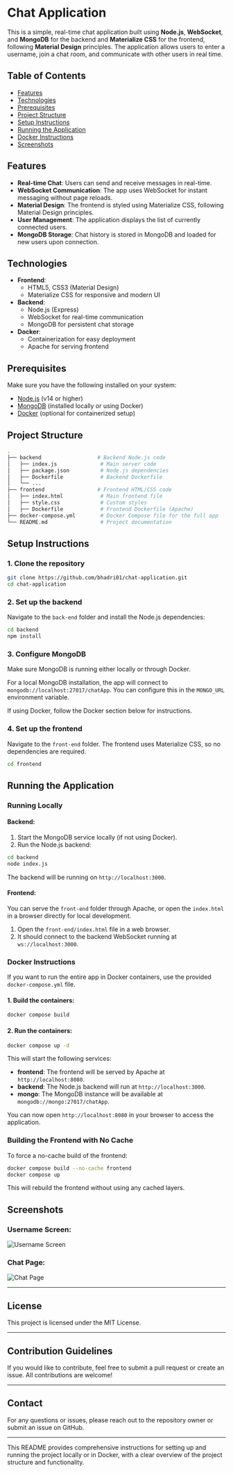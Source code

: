 # Chat Application

This is a simple, real-time chat application built using **Node.js**, **WebSocket**, and **MongoDB** for the backend and **Materialize CSS** for the frontend, following **Material Design** principles. The application allows users to enter a username, join a chat room, and communicate with other users in real time.

## Table of Contents

- [Features](#features)
- [Technologies](#technologies)
- [Prerequisites](#prerequisites)
- [Project Structure](#project-structure)
- [Setup Instructions](#setup-instructions)
- [Running the Application](#running-the-application)
- [Docker Instructions](#docker-instructions)
- [Screenshots](#screenshots)

## Features

- **Real-time Chat**: Users can send and receive messages in real-time.
- **WebSocket Communication**: The app uses WebSocket for instant messaging without page reloads.
- **Material Design**: The frontend is styled using Materialize CSS, following Material Design principles.
- **User Management**: The application displays the list of currently connected users.
- **MongoDB Storage**: Chat history is stored in MongoDB and loaded for new users upon connection.

## Technologies

- **Frontend**:
  - HTML5, CSS3 (Material Design)
  - Materialize CSS for responsive and modern UI
- **Backend**:
  - Node.js (Express)
  - WebSocket for real-time communication
  - MongoDB for persistent chat storage
- **Docker**:
  - Containerization for easy deployment
  - Apache for serving frontend

## Prerequisites

Make sure you have the following installed on your system:

- [Node.js](https://nodejs.org/) (v14 or higher)
- [MongoDB](https://www.mongodb.com/) (installed locally or using Docker)
- [Docker](https://www.docker.com/) (optional for containerized setup)

## Project Structure

```bash
.
├── backend                  # Backend Node.js code
│   ├── index.js              # Main server code
│   ├── package.json          # Node.js dependencies
│   ├── Dockerfile            # Backend Dockerfile
│   └── ...
├── frontend                 # Frontend HTML/CSS code
│   ├── index.html            # Main frontend file
│   ├── style.css             # Custom styles
│   ├── Dockerfile            # Frontend Dockerfile (Apache)
├── docker-compose.yml        # Docker Compose file for the full app
└── README.md                 # Project documentation
```

## Setup Instructions

### 1. Clone the repository

```bash
git clone https://github.com/bhadri01/chat-application.git
cd chat-application
```

### 2. Set up the backend

Navigate to the `back-end` folder and install the Node.js dependencies:

```bash
cd backend
npm install
```

### 3. Configure MongoDB

Make sure MongoDB is running either locally or through Docker.

For a local MongoDB installation, the app will connect to `mongodb://localhost:27017/chatApp`. You can configure this in the `MONGO_URL` environment variable.

If using Docker, follow the Docker section below for instructions.

### 4. Set up the frontend

Navigate to the `front-end` folder. The frontend uses Materialize CSS, so no dependencies are required.

```bash
cd frontend
```

## Running the Application

### Running Locally

#### Backend:
1. Start the MongoDB service locally (if not using Docker).
2. Run the Node.js backend:

```bash
cd backend
node index.js
```

The backend will be running on `http://localhost:3000`.

#### Frontend:
You can serve the `front-end` folder through Apache, or open the `index.html` in a browser directly for local development.

1. Open the `front-end/index.html` file in a web browser.
2. It should connect to the backend WebSocket running at `ws://localhost:3000`.

### Docker Instructions

If you want to run the entire app in Docker containers, use the provided `docker-compose.yml` file.

#### 1. Build the containers:

```bash
docker compose build
```

#### 2. Run the containers:

```bash
docker compose up -d
```

This will start the following services:

- **frontend**: The frontend will be served by Apache at `http://localhost:8080`.
- **backend**: The Node.js backend will run at `http://localhost:3000`.
- **mongo**: The MongoDB instance will be available at `mongodb://mongo:27017/chatApp`.

You can now open `http://localhost:8080` in your browser to access the application.

### Building the Frontend with No Cache

To force a no-cache build of the frontend:

```bash
docker compose build --no-cache frontend
docker compose up
```

This will rebuild the frontend without using any cached layers.

## Screenshots

### Username Screen:
![Username Screen](screenshots/username_screen.png)

### Chat Page:
![Chat Page](screenshots/chat_page.png)

---

## License

This project is licensed under the MIT License.

---

## Contribution Guidelines

If you would like to contribute, feel free to submit a pull request or create an issue. All contributions are welcome!

---

## Contact

For any questions or issues, please reach out to the repository owner or submit an issue on GitHub.

---

This README provides comprehensive instructions for setting up and running the project locally or in Docker, with a clear overview of the project structure and functionality.
